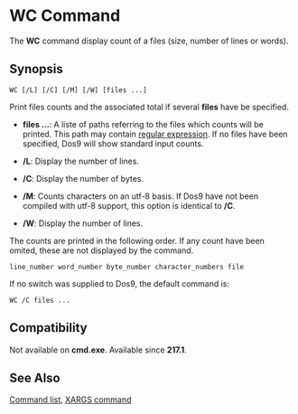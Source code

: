 # WC Command #

The **WC** command display count of a files \(size, number of lines or 
words\).

## Synopsis ##

    WC [/L] [/C] [/M] [/W] [files ...]

Print files counts and the associated total if several **files** have be 
specified.

* **files ...**: A liste of paths referring to the files which counts will be 
  printed. This path may contain [regular expression](spec/regexp). If no 
  files have been specified, Dos9 will show standard input counts.

* **/L**: Display the number of lines.

* **/C**: Display the number of bytes.

* **/M**: Counts characters on an utf-8 basis. If Dos9 have not been compiled 
  with utf-8 support, this option is identical to **/C**.

* **/W**: Display the number of lines.

The counts are printed in the following order. If any count have been omited, 
these are not displayed by the command.

    line_number word_number byte_number character_numbers file

If no switch was supplied to Dos9, the default command is:

    WC /C files ...

## Compatibility ##

Not available on **cmd.exe**. Available since **217.1**.

## See Also ##

[Command list](commands), [XARGS command](xargs) 

